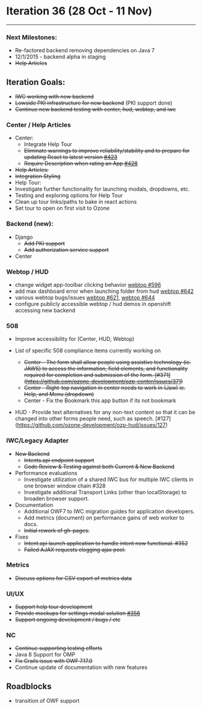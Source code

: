 # Iteration 36 (28 Oct -  11 Nov)

*** 
### Next Milestones:
* Re-factored backend removing dependencies on Java 7
* 12/1/2015 - backend alpha in staging  
* ~~Help Articles~~

## Iteration Goals:
* ~~IWC working with new backend~~
* ~~Lowside PKI infrastructure for new backend~~ (PKI support done)
* ~~Continue new backend testing with center, hud, webtop, and iwc~~

### Center / Help Articles
* Center:
  * Integrate Help Tour
  * ~~Eliminate warnings to improve reliability/stability and to prepare for updating React to latest version [#423](https://github.com/ozone-development/ozp-center/issues/423)~~
  * ~~Require Description when rating an App [#428](https://github.com/ozone-development/ozp-center/issues/428)~~
* ~~Help Articles:~~
 * ~~Integration Styling~~
* Help Tour:
 * Investigate further functionality for launching modals, dropdowns, etc. 
 * Testing and exploring options for Help Tour
 * Clean up tour links/paths to bake in react actions
 * Set tour to open on first visit to Ozone

### Backend (new):
* Django
  * ~~Add PKI support~~
  * ~~Add authorization service support~~
* Center

### Webtop / HUD
* change widget app-toolbar clicking behavior [webtop #596](https://github.com/ozone-development/ozp-webtop/issues/596)
* add max dashboard error when launching folder from hud [webtop #642](https://github.com/ozone-development/ozp-webtop/issues/642)
* various webtop bugs/issues [webtop #621](https://github.com/ozone-development/ozp-webtop/issues/621), [webtop #644](https://github.com/ozone-development/ozp-webtop/issues/644)
* configure publicly accessible webtop / hud demos in openshift accessing new backend

### 508 
* Improve accessibility for (Center, HUD, Webtop)
* List of specific 508 compliance items currently working on
    * ~~Center - The form shall allow people using assistive technology (ie. JAWS) to access the information, field elements, and functionality required for completion and submission of the form. [#371] (https://github.com/ozone-development/ozp-center/issues/371)~~
   * ~~Center - Right-top navigation in center needs to work in (Jaw) ie. Help, and Menu (dropdown)~~
   * Center - Fix the Bookmark this app button if its not bookmark

* HUD - Provide text alternatives for any non-text content so that it can be changed into other forms people need, such as speech. [#127] (https://github.com/ozone-development/ozp-hud/issues/127)


### IWC/Legacy Adapter
* ~~New Backend~~
    * ~~Intents.api endpoint support~~
    * ~~Code Review & Testing against both Current & New Backend~~
* Performance evaluations
    * Investigate utilization of a shared IWC bus for multiple IWC clients in one browser window chain #328
    * Investigate additional Transport Links (other than localStorage) to broaden browser support.
* Documentation
    * Additional OWF7 to IWC migration guides for application developers.
    * Add metrics (document) on performance gains of web worker to docs.
    * ~~Initial rework of gh-pages.~~
* Fixes
    * ~~Intent.api launch application to handle intent now functional. #352~~
    * ~~Failed AJAX requests clogging ajax pool.~~


### Metrics
* ~~Discuss options for CSV export of metrics data~~

### UI/UX
* ~~Support help tour development~~
* ~~Provide mockups for settings modal solution [#356](https://github.com/ozone-development/ozp-center/issues/356)~~
* ~~Support ongoing development / bugs / etc~~


### NC
* ~~Continue supporting testing efforts~~
* Java 8 Support for OMP
* ~~Fix Grails issue with OWF 7.17.0~~
* Continue update of documentation with new features
  
## Roadblocks
* transition of OWF support
